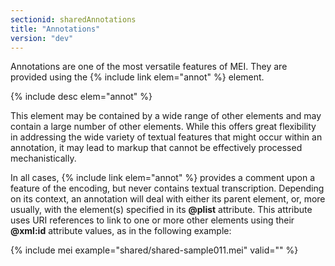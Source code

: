 ```yaml
---
sectionid: sharedAnnotations
title: "Annotations"
version: "dev"
---
```


Annotations are one of the most versatile features of MEI. They are provided using the {% include link elem="annot" %} element.

{% include desc elem="annot" %}

This element may be contained by a wide range of other elements and may contain a large number of other elements. While this offers great flexibility in addressing the wide variety of textual features that might occur within an annotation, it may lead to markup that cannot be effectively processed mechanistically.

In all cases, {% include link elem="annot" %} provides a comment upon a feature of the encoding, but never contains textual transcription. Depending on its context, an annotation will deal with either its parent element, or, more usually, with the element(s) specified in its **@plist** attribute. This attribute uses URI references to link to one or more other elements using their **@xml:id** attribute values, as in the following example:

{% include mei example="shared/shared-sample011.mei" valid="" %}
